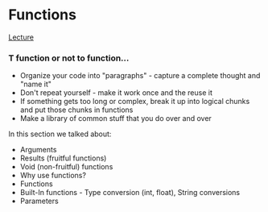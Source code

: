 # Functions

[Lecture](https://www.py4e.com/html3/04-functions)

### T function or not to function...

- Organize your code into "paragraphs" - capture a complete thought and "name it"
- Don't repeat yourself - make it work once and the reuse it
- If something gets too long or complex, break it up into logical chunks and put those chunks in functions
- Make a library of common stuff that you do over and over

In this section we talked about:
- Arguments
- Results (fruitful functions)
- Void (non-fruitful) functions
- Why use functions?
- Functions
- Built-In functions - Type conversion (int, float), String conversions
- Parameters
